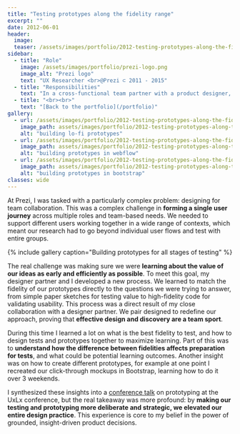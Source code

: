 ```yaml
---
title: "Testing prototypes along the fidelity range"
excerpt: ""
date: 2012-06-01
header:
  image:
  teaser: /assets/images/portfolio/2012-testing-prototypes-along-the-fidelity-range-2.png
sidebar:
  - title: "Role"
    image: /assets/images/portfolio/prezi-logo.png
    image_alt: "Prezi logo"
    text: "UX Researcher <br>@Prezi ⊂ 2011 - 2015"
  - title: "Responsibilities"
    text: "In a cross-functional team partner with a product designer, a product manager and engineers and enable discovery and learning about users."
  - title: "<br><br>" 
    text: "[Back to the portfolio](/portfolio)"
gallery:
  - url: /assets/images/portfolio/2012-testing-prototypes-along-the-fidelity-range-1.png
    image_path: assets/images/portfolio/2012-testing-prototypes-along-the-fidelity-range-1.png
    alt: "building lo-fi prototypes"
  - url: /assets/images/portfolio/2012-testing-prototypes-along-the-fidelity-range-2.png
    image_path: assets/images/portfolio/2012-testing-prototypes-along-the-fidelity-range-2.png
    alt: "building prototypes in webflow"
  - url: /assets/images/portfolio/2012-testing-prototypes-along-the-fidelity-range-3.png
    image_path: assets/images/portfolio/2012-testing-prototypes-along-the-fidelity-range-3.png
    alt: "building prototypes in bootstrap"
classes: wide
---
```


At Prezi, I was tasked with a particularly complex problem: designing for team collaboration. This was a complex challenge in **forming a single user journey** across multiple roles and team-based needs. We needed to support different users working together in a wide range of contexts, which meant our research had to go beyond individual user flows and test with entire groups. 

{% include gallery caption="Building prototypes for all stages of testing" %}

The real challenge was making sure we were **learning about the value of our ideas as early and efficiently as possible**. To meet this goal, my designer partner and I developed a new process. We learned to match the fidelity of our prototypes directly to the questions we were trying to answer, from simple paper sketches for testing value to high-fidelity code for validating usability. This process was a direct result of my close collaboration with a designer partner. We pair designed to redefine our approach, proving that **effective design and discovery are a team sport**.

During this time I learned a lot on what is the best fidelity to test, and how to design tests and prototypes together to maximize learning. Part of this was to **understand how the difference between fidelities affects preparation for tests**, and what could be potential learning outcomes. Another insight was on how to create different prototypes, for example at one point I recreated our click-through mockups in Bootstrap, learning how to do it over 3 weekends. 

I synthesized these insights into a [conference talk](https://prezi.com/qfftsdxtojf0/from-lo-fi-to-hi-fi/) on prototyping at the UxLx conference, but the real takeaway was more profound: by **making our testing and prototyping more deliberate and strategic, we elevated our entire design practice**. This experience is core to my belief in the power of grounded, insight-driven product decisions.